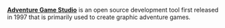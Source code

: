 [**Adventure Game Studio**](https://www.adventuregamestudio.co.uk/) is an open source development tool first released in 1997 that is primarily used to create graphic adventure games.